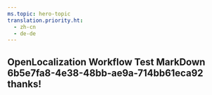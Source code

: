 ```yaml
---
ms.topic: hero-topic
translation.priority.ht: 
  - zh-cn
  - de-de
---
```

## OpenLocalization Workflow Test MarkDown 6b5e7fa8-4e38-48bb-ae9a-714bb61eca92 thanks!
